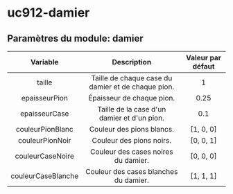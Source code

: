 # uc912-damier

## Paramètres du module: damier

| Variable | Description | Valeur par défaut |
| :---: | :---:      | :---: |
| taille | Taille de chaque case du damier et de chaque pion. | 1 |
| epaisseurPion | Épaisseur de chaque pion. | 0.25 |
| epaisseurCase | Taille de la case d'un damier et d'un pion. | 0.1 |
| couleurPionBlanc | Couleur des pions blancs. | [1, 0, 0] |
| couleurPionNoir | Couleur des pions noirs. | [0, 0, 1] |
| couleurCaseNoire | Couleur des cases noires du damier. | [0, 0, 0] |
| couleurCaseBlanche | Couleur des cases blanches du damier. | [1, 1, 1] |
